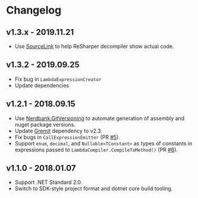 # Changelog

## v1.3.x - 2019.11.21
- Use [SourceLink](https://github.com/dotnet/sourcelink) to help ReSharper decompiler show actual code.

## v1.3.2 - 2019.09.25
- Fix bug in `LambdaExpressionCreator`
- Update dependencies

## v1.2.1 - 2018.09.15
- Use [Nerdbank.GitVersioning](https://github.com/AArnott/Nerdbank.GitVersioning) to automate generation of assembly 
  and nuget package versions.
- Update [Gremit](https://github.com/skbkontur/gremit) dependency to v2.3.
- Fix bugs in `CallExpressionEmitter` (PR [#5](https://github.com/skbkontur/GrobExp.Compiler/pull/5)).
- Support `enum`, `decimal`, and `Nullable<TConstant>` as types of constants in expressions passed 
  to `LambdaCompiler.CompileToMethod()` (PR [#6](https://github.com/skbkontur/GrobExp.Compiler/pull/6)).

## v1.1.0 - 2018.01.07
- Support .NET Standard 2.0.
- Switch to SDK-style project format and dotnet core build tooling.
